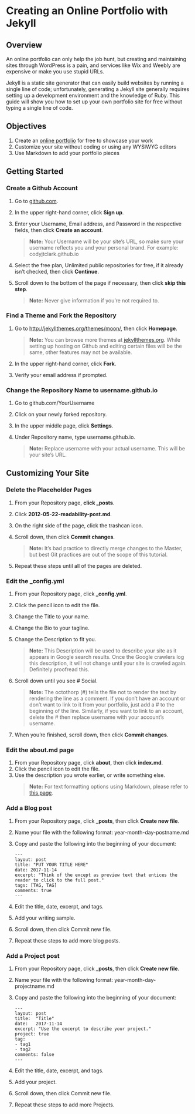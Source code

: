 # Creating an Online Portfolio with Jekyll

## Overview

An online portfolio can only help the job hunt, but creating and maintaining sites through WordPress is a pain, and services like Wix and Weebly are expensive or make you use stupid URLs. 

Jekyll is a static site generator that can easily build websites by running a single line of code; unfortunately, generating a Jekyll site generally requires setting up a development environment and the knowledge of Ruby. This guide will show you how to set up your own portfolio site for free without typing a single line of code.

## Objectives

1. Create an [online portfolio](http://borzecki.github.io/) for free to showcase your work 
1. Customize your site without coding or using any WYSIWYG editors
1. Use Markdown to add your portfolio pieces

## Getting Started

### **Create a Github Account**

1. Go to [github.com](https://github.com/).
1. In the upper right-hand corner, click **Sign up**.
1. Enter your Username, Email address, and Password in the respective fields, then click **Create an account**.

   > **Note:** Your Username will be your site’s URL, so make sure your username reflects you and your personal brand. For example: codyjtclark.github.io  

1. Select the free plan, Unlimited public repositories for free, if it already isn’t checked, then click **Continue**.
1. Scroll down to the bottom of the page if necessary, then click **skip this step**.

   > **Note:** Never give information if you’re not required to. 

### **Find a Theme and Fork the Repository**

1. Go to http://jekyllthemes.org/themes/moon/, then click **Homepage**.
	
   > **Note:** You can browse more themes at [jekyllthemes.org](jekyllthemes.org). While setting up hosting on Github and editing certain files will be the same, other features may not be available. 

1. In the upper right-hand corner, click **Fork**.
1. Verify your email address if prompted. 

### **Change the Repository Name to username.github.io**

1. Go to github.com/YourUsername
1. Click on your newly forked repository.
1. In the upper middle page, click **Settings**.
1. Under Repository name, type username.github.io.

   > **Note:** Replace username with your actual username. This will be your site’s URL.

## **Customizing Your Site**

### **Delete the Placeholder Pages**

1. From your Repository page, **click _posts**.
1. Click **2012-05-22-readability-post.md**.
1. On the right side of the page, click the trashcan icon.
1. Scroll down, then click **Commit changes**.

   > **Note:** It’s bad practice to directly merge changes to the Master, but best Git practices are out of the scope of this tutorial. 

1. Repeat these steps until all of the pages are deleted.

### **Edit the _config.yml**

1. From your Repository page, click **_config.yml**.
1. Click the pencil icon to edit the file.
1. Change the Title to your name.
1. Change the Bio to your tagline. 
1. Change the Description to fit you.

   > **Note:** This Description will be used to describe your site as it appears in Google search results. Once the Google crawlers log this description, it will not change until your site is crawled again. Definitely proofread this. 

1. Scroll down until you see # Social. 

   > **Note:** The octothorp (#) tells the file not to render the text by rendering the line as a comment. If you don’t have an account or don’t want to link to it from your portfolio, just add a # to the beginning of the line. Similarly, if you want to link to an account, delete the # then replace username with your account’s username.   

1. When you’re finished, scroll down, then click **Commit changes**.

### **Edit the about.md page**

1. From your Repository page, click **about**, then click **index.md**.
1. Click the pencil icon to edit the file. 
1. Use the description you wrote earlier, or write something else. 
   > **Note:** For text formatting options using Markdown, please refer to [this page](https://guides.github.com/pdfs/markdown-cheatsheet-online.pdf).

### **Add a Blog post**
1. From your Repository page, click **_posts**, then click **Create new file**.
1. Name your file with the following format: year-month-day-postname.md
1. Copy and paste the following into the beginning of your document:

   ```
   ---
   layout: post
   title: "PUT YOUR TITLE HERE"
   date: 2017-11-14
   excerpt: "Think of the except as preview text that entices the reader to click to the full post."
   tags: [TAG, TAG]
   comments: true
   ---
   ```

1. Edit the title, date, excerpt, and tags. 
1. Add your writing sample.
1. Scroll down, then click Commit new file.
1. Repeat these steps to add more blog posts.	

### **Add a Project post**
1. From your Repository page, click **_posts**, then click **Create new file**.
1. Name your file with the following format: year-month-day-projectname.md
1. Copy and paste the following into the beginning of your document:

   ```
   ---
   layout: post
   title:  "Title"
   date:   2017-11-14
   excerpt: "Use the excerpt to describe your project."
   project: true
   tag:
   - tag1 
   - tag2
   comments: false
   ---
   ```

1. Edit the title, date, excerpt, and tags. 
1. Add your project.
1. Scroll down, then click Commit new file.
1. Repeat these steps to add more Projects.	
